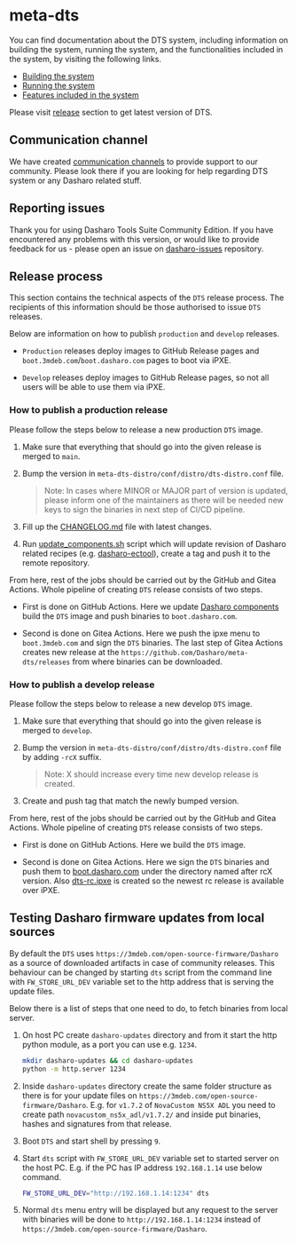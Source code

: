 # meta-dts

You can find documentation about the DTS system, including information on
building the system, running the system, and the functionalities included in the
system, by visiting the following links.

* [Building the system](https://docs.dasharo.com/dasharo-tools-suite/documentation/#building)
* [Running the system](https://docs.dasharo.com/dasharo-tools-suite/documentation/#running)
* [Features included in the system](https://docs.dasharo.com/dasharo-tools-suite/documentation/#features)

Please visit [release](https://docs.dasharo.com/dasharo-tools-suite/releases/)
section to get latest version of DTS.

## Communication channel

We have created [communication
channels](https://docs.dasharo.com/ways-you-can-help-us/#join-dasharo-matrix-community)
to provide support to our community. Please look there if you are looking for
help regarding DTS system or any Dasharo related stuff.

## Reporting issues

Thank you for using Dasharo Tools Suite Community Edition. If you have
encountered any problems with this version, or would like to provide feedback
for us - please open an issue on
[dasharo-issues](https://github.com/Dasharo/dasharo-issues/issues) repository.

## Release process

This section contains the technical aspects of the `DTS` release process. The
recipients of this information should be those authorised to issue `DTS`
releases.

Below are information on how to publish `production` and `develop` releases.

* `Production` releases deploy images to GitHub Release pages and
  `boot.3mdeb.com`/`boot.dasharo.com` pages to boot via iPXE.

* `Develop` releases deploy images to GitHub Release pages, so not all users
  will be able to use them via iPXE.

### How to publish a production release

<!--
We should prepare scripts that automates this.
-->

Please follow the steps below to release a new production `DTS` image.

1. Make sure that everything that should go into the given release is merged to
   `main`.

1. Bump the version in `meta-dts-distro/conf/distro/dts-distro.conf` file.

    > Note: In cases where MINOR or MAJOR part of version is updated, please inform
    one of the maintainers as there will be needed new keys to sign the binaries
    in next step of CI/CD pipeline.

1. Fill up the [CHANGELOG.md](./CHANGELOG.md) file with latest changes.

1. Run [update_components.sh](./scripts/update_components.sh) script which will
   update revision of Dasharo related recipes (e.g.
   [dasharo-ectool](./meta-dts-distro/recipes-support/dasharo-ectool/dasharo-ectool_0.3.8.bb)),
   create a tag and push it to the remote repository.

From here, rest of the jobs should be carried out by the GitHub and Gitea
Actions. Whole pipeline of creating `DTS` release consists of two steps.

* First is done on GitHub Actions. Here we update [Dasharo
  components](./scripts/update_components.sh) build the `DTS` image and push
  binaries to `boot.dasharo.com`.

* Second is done on Gitea Actions. Here we push the ipxe menu to
  `boot.3mdeb.com` and sign the `DTS` binaries. The last step of Gitea Actions
  creates new release at the `https://github.com/Dasharo/meta-dts/releases`
  from where binaries can be downloaded.

### How to publish a develop release

Please follow the steps below to release a new develop `DTS` image.

1. Make sure that everything that should go into the given release is merged to
   `develop`.

1. Bump the version in `meta-dts-distro/conf/distro/dts-distro.conf` file by
   adding `-rcX` suffix.

    > Note: X should increase every time new develop release is created.

1. Create and push tag that match the newly bumped version.

From here, rest of the jobs should be carried out by the GitHub and Gitea
Actions. Whole pipeline of creating `DTS` release consists of two steps.

* First is done on GitHub Actions. Here we build the `DTS` image.

* Second is done on Gitea Actions. Here we sign the `DTS` binaries and push
  them to [boot.dasharo.com](https://boot.dasharo.com/dts) under the directory
  named after rcX version. Also
  [dts-rc.ipxe](http://boot.dasharo.com/dts/dts-rc.ipxe) is created so the
  newest rc release is available over iPXE.

## Testing Dasharo firmware updates from local sources

<!--
This section could go to docs.dasharo.com after some clean-up regarding DTS
documentation.
-->

By default the `DTS` uses `https://3mdeb.com/open-source-firmware/Dasharo` as a
source of downloaded artifacts in case of community releases. This behaviour can
be changed by starting `dts` script from the command line with
`FW_STORE_URL_DEV` variable set to the http address that is serving the update
files.

Below there is a list of steps that one need to do, to fetch binaries from local
server.

1. On host PC create `dasharo-updates` directory and from it start the http
   python module, as a port you can use e.g. `1234`.

    ```bash
    mkdir dasharo-updates && cd dasharo-updates
    python -m http.server 1234
    ```

1. Inside `dasharo-updates` directory create the same folder structure as there
   is for your update files on `https://3mdeb.com/open-source-firmware/Dasharo`.
   E.g. for `v1.7.2` of `NovaCustom NS5X ADL` you need to create path
   `novacustom_ns5x_adl/v1.7.2/` and inside put binaries, hashes and signatures
   from that release.

1. Boot `DTS` and start shell by pressing `9`.

1. Start `dts` script with `FW_STORE_URL_DEV` variable set to started server on
   the host PC. E.g. if the PC has IP address `192.168.1.14` use below command.

    ```bash
    FW_STORE_URL_DEV="http://192.168.1.14:1234" dts
    ```

1. Normal `dts` menu entry will be displayed but any request to the server with
   binaries will be done to `http://192.168.1.14:1234` instead of
   `https://3mdeb.com/open-source-firmware/Dasharo`.
